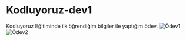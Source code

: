 # Kodluyoruz-dev1
Kodluyoruz Eğitiminde ilk öğrendiğim bilgiler ile yaptığım ödev.
![Ödev1](https://user-images.githubusercontent.com/73115161/159124344-41546d59-d00f-44ba-988e-f13ea18810a2.png)
![Ödev2](https://user-images.githubusercontent.com/73115161/159132948-09e502d4-19ae-445e-afbd-b6ed402ce97b.png)
